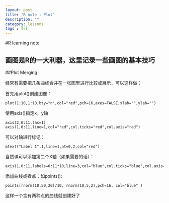 ```yaml
---
layout: post
title: "R note : Plot"
description: ""
category: lessons
tags : [r]
---
```


#R learning note

画图是R的一大利器，这里记录一些画图的基本技巧
----------------

##Plot Merging

经常有需要把几条曲线合并在一张图里进行比较或展示，可以这样做：

首先用plot()创建图像：

    plot(1:10,1:10,bty="n",col="red",pch=16,axes=FALSE,xlab="",ylab="")

使用axis()指定x，y轴

    axis(2,0:11,las=1)
    axis(1,0:11,line=1,col="red",col.ticks="red",col.axis="red")

可以对轴进行标记：

    mtext("Label 1",1,line=1,at=0.2,col="red")

当然课可以添加第二个X轴（如果需要的话）：

    axis(1,0:11,labels=0:11*10,line=3,col="blue",col.ticks="blue",col.axis="blue")

添加曲线或者点：如points():

    points(rnorm(10,50,20)/10, rnorm(10,5,2),pch=16, col="blue" )

这样一个含有两种点的曲线就创建好了
